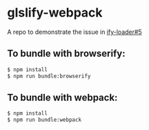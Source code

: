 # glslify-webpack

A repo to demonstrate the issue in [ify-loader#5](https://github.com/browserify/ify-loader/issues/5)

## To bundle with browserify:

```bash
$ npm install
$ npm run bundle:browserify
```

## To bundle with webpack:

```bash
$ npm install
$ npm run bundle:webpack
```

